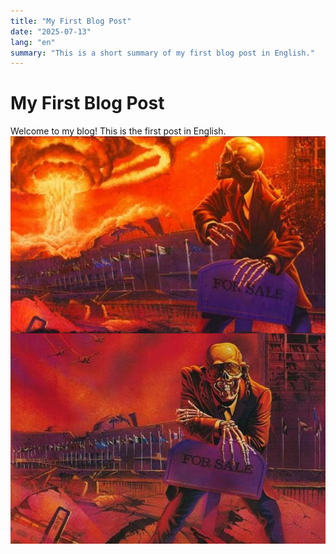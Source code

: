 ```yaml
---
title: "My First Blog Post"
date: "2025-07-13"
lang: "en"
summary: "This is a short summary of my first blog post in English."
---
```


# My First Blog Post

Welcome to my blog! This is the first post in English.
![My screenshot](../img/скелет.png)